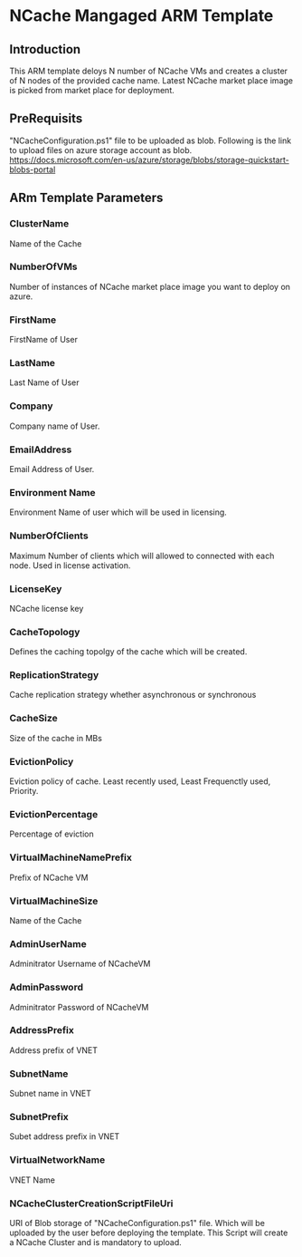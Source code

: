 # NCache Mangaged ARM Template

## Introduction

This ARM template deloys N number of NCache VMs and creates a cluster of N nodes of the provided cache name. Latest NCache market place image is picked from market place for deployment.

## PreRequisits
"NCacheConfiguration.ps1" file to be uploaded as blob. Following is the link to upload files on azure storage account as blob.
https://docs.microsoft.com/en-us/azure/storage/blobs/storage-quickstart-blobs-portal

## ARm Template Parameters 

### ClusterName
Name of the Cache 

### NumberOfVMs
Number of instances of NCache market place image you want to deploy on azure.

### FirstName
FirstName of User

### LastName
Last Name of User

### Company
Company name of User.

### EmailAddress
Email Address of User.

### Environment Name
Environment Name of user which will be used in licensing.

### NumberOfClients
Maximum Number of clients which will allowed to connected with each node. Used in license activation.

### LicenseKey
NCache license key

### CacheTopology
Defines the caching topolgy of the cache which will be created.

### ReplicationStrategy
Cache replication strategy whether asynchronous or synchronous 

### CacheSize
Size of the cache in MBs

### EvictionPolicy
Eviction policy of cache. Least recently used, Least Frequenctly used, Priority.

### EvictionPercentage
Percentage of eviction

### VirtualMachineNamePrefix
Prefix of NCache VM

### VirtualMachineSize
Name of the Cache 

### AdminUserName
Adminitrator Username of NCacheVM 

### AdminPassword
Adminitrator Password of NCacheVM 

### AddressPrefix
Address prefix of VNET

### SubnetName
Subnet name in VNET

### SubnetPrefix
Subet address prefix in VNET

### VirtualNetworkName
VNET Name

### NCacheClusterCreationScriptFileUri
URI of Blob storage of "NCacheConfiguration.ps1" file. Which will be uploaded by the user before deploying the template. This Script will create a NCache Cluster and is mandatory to upload.




 







 



 



